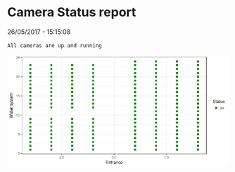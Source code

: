 Camera Status report
================
26/05/2017 - 15:15:08

    All cameras are up and running

![](camreport_files/figure-markdown_github/unnamed-chunk-2-1.png)
